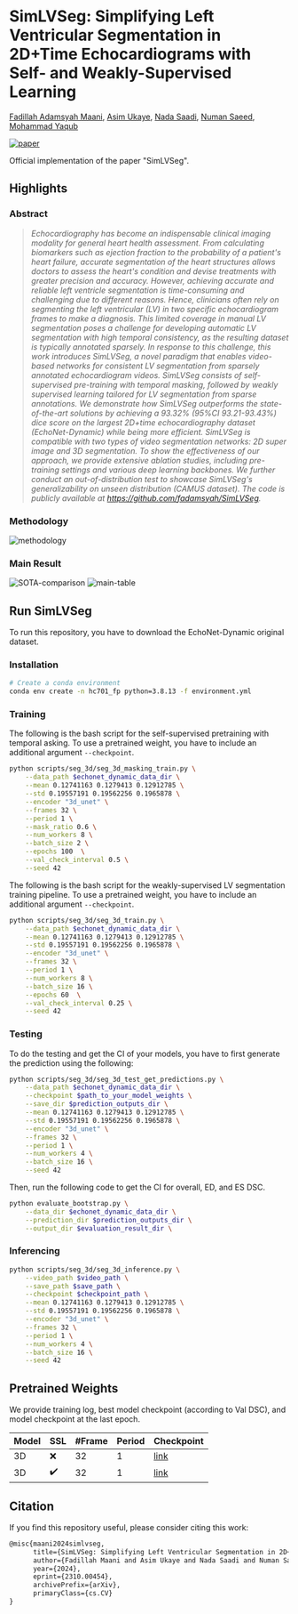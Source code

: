 # SimLVSeg: Simplifying Left Ventricular Segmentation in 2D+Time Echocardiograms with Self- and Weakly-Supervised Learning

[Fadillah Adamsyah Maani](https://scholar.google.com/citations?user=W-4975wAAAAJ&hl=en), [Asim Ukaye](https://www.linkedin.com/in/asim-ukaye-2070a73a/), [Nada Saadi](https://www.linkedin.com/in/nada-saadi-440632179/), [Numan Saeed](https://scholar.google.ae/citations?user=VMPEU20AAAAJ&hl=en), [Mohammad Yaqub](https://scholar.google.co.uk/citations?user=9dfn5GkAAAAJ&hl=en)

[![paper](https://img.shields.io/badge/arXiv-Paper-<COLOR>.svg)](https://arxiv.org/abs/2310.00454)

Official implementation of the paper "SimLVSeg".

## Highlights
### Abstract
> *Echocardiography has become an indispensable clinical imaging modality for general heart health assessment. From calculating biomarkers such as ejection fraction to the probability of a patient's heart failure, accurate segmentation of the heart structures allows doctors to assess the heart's condition and devise treatments with greater precision and accuracy. However, achieving accurate and reliable left ventricle segmentation is time-consuming and challenging due to different reasons. Hence, clinicians often rely on segmenting the left ventricular (LV) in two specific echocardiogram frames to make a diagnosis. This limited coverage in manual LV segmentation poses a challenge for developing automatic LV segmentation with high temporal consistency, as the resulting dataset is typically annotated sparsely. In response to this challenge, this work introduces SimLVSeg, a novel paradigm that enables video-based networks for consistent LV segmentation from sparsely annotated echocardiogram videos. SimLVSeg consists of self-supervised pre-training with temporal masking, followed by weakly supervised learning tailored for LV segmentation from sparse annotations. We demonstrate how SimLVSeg outperforms the state-of-the-art solutions by achieving a 93.32% (95%CI 93.21-93.43%) dice score on the largest 2D+time echocardiography dataset (EchoNet-Dynamic) while being more efficient. SimLVSeg is compatible with two types of video segmentation networks: 2D super image and 3D segmentation. To show the effectiveness of our approach, we provide extensive ablation studies, including pre-training settings and various deep learning backbones. We further conduct an out-of-distribution test to showcase SimLVSeg's generalizability on unseen distribution (CAMUS dataset). The code is publicly available at https://github.com/fadamsyah/SimLVSeg.*
>

### Methodology
![methodology](https://github.com/fadamsyah/SimLVSeg/blob/main/assets/img_General_Architecture.png)

### Main Result
![SOTA-comparison](https://github.com/fadamsyah/SimLVSeg/blob/main/assets/img_SOTA_comparisons.png)
![main-table](https://github.com/fadamsyah/SimLVSeg/blob/main/assets/main_table.png)

## Run SimLVSeg

To run this repository, you have to download the EchoNet-Dynamic original dataset.

### Installation
```bash
# Create a conda environment
conda env create -n hc701_fp python=3.8.13 -f environment.yml
```

### Training

The following is the bash script for the self-supervised pretraining with temporal asking. To use a pretrained weight, you have to include an additional argument `--checkpoint`.
```bash
python scripts/seg_3d/seg_3d_masking_train.py \
    --data_path $echonet_dynamic_data_dir \
    --mean 0.12741163 0.1279413 0.12912785 \
    --std 0.19557191 0.19562256 0.1965878 \
    --encoder "3d_unet" \
    --frames 32 \
    --period 1 \
    --mask_ratio 0.6 \
    --num_workers 8 \
    --batch_size 2 \
    --epochs 100  \
    --val_check_interval 0.5 \
    --seed 42
```

The following is the bash script for the weakly-supervised LV segmentation training pipeline. To use a pretrained weight, you have to include an additional argument `--checkpoint`.
```bash
python scripts/seg_3d/seg_3d_train.py \
    --data_path $echonet_dynamic_data_dir \
    --mean 0.12741163 0.1279413 0.12912785 \
    --std 0.19557191 0.19562256 0.1965878 \
    --encoder "3d_unet" \
    --frames 32 \
    --period 1 \
    --num_workers 8 \
    --batch_size 16 \
    --epochs 60  \
    --val_check_interval 0.25 \
    --seed 42
```

### Testing

To do the testing and get the CI of your models, you have to first generate the prediction using the following:
```bash
python scripts/seg_3d/seg_3d_test_get_predictions.py \
    --data_path $echonet_dynamic_data_dir \
    --checkpoint $path_to_your_model_weights \
    --save_dir $prediction_outputs_dir \
    --mean 0.12741163 0.1279413 0.12912785 \
    --std 0.19557191 0.19562256 0.1965878 \
    --encoder "3d_unet" \
    --frames 32 \
    --period 1 \
    --num_workers 4 \
    --batch_size 16 \
    --seed 42
```

Then, run the following code to get the CI for overall, ED, and ES DSC.
```bash
python evaluate_bootstrap.py \
    --data_dir $echonet_dynamic_data_dir \
    --prediction_dir $prediction_outputs_dir \
    --output_dir $evaluation_result_dir \
```

### Inferencing

```bash
python scripts/seg_3d/seg_3d_inference.py \
    --video_path $video_path \
    --save_path $save_path \
    --checkpoint $checkpoint_path \
    --mean 0.12741163 0.1279413 0.12912785 \
    --std 0.19557191 0.19562256 0.1965878 \
    --encoder "3d_unet" \
    --frames 32 \
    --period 1 \
    --num_workers 4 \
    --batch_size 16 \
    --seed 42
```

## Pretrained Weights

We provide training log, best model checkpoint (according to Val DSC), and model checkpoint at the last epoch.

| Model      | SSL      | #Frame | Period | Checkpoint       |
|------------|----------|----------|--------|---------------|
| 3D | ❌ | 32       | 1     | [link](https://drive.google.com/drive/folders/1-NXFFJEX4ieIm8TxPPz5YiFEmglb599N?usp=sharing) |
| 3D | ✔️ | 32       | 1     | [link](https://drive.google.com/drive/folders/1yLD1iqFk0qLb1YWtqVrnYw_23RpYxV0W?usp=sharing) |

## Citation
If you find this repository useful, please consider citing this work:
```latex
@misc{maani2024simlvseg,
      title={SimLVSeg: Simplifying Left Ventricular Segmentation in 2D+Time Echocardiograms with Self- and Weakly-Supervised Learning}, 
      author={Fadillah Maani and Asim Ukaye and Nada Saadi and Numan Saeed and Mohammad Yaqub},
      year={2024},
      eprint={2310.00454},
      archivePrefix={arXiv},
      primaryClass={cs.CV}
}
```